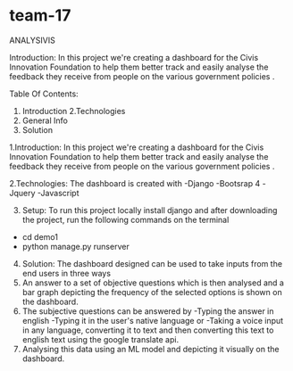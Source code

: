 # team-17

ANALYSIVIS

Introduction:
In this project we're creating a dashboard for the Civis Innovation Foundation to help them better track and easily analyse the feedback 
they receive from people on the various government policies .

Table Of Contents:
1. Introduction
2.Technologies
3. General Info
4. Solution 

1.Introduction:
In this project we're creating a dashboard for the Civis Innovation Foundation to help them better track and easily analyse the feedback 
they receive from people on the various government policies .

2.Technologies:
The dashboard is created with
-Django
-Bootsrap 4
-Jquery
-Javascript


3. Setup:
To run this project locally install django and after downloading the project, run the following commands on the terminal
- cd demo1
- python manage.py runserver

4. Solution:
The dashboard designed can be used to take inputs from the end users in three ways
1. An answer to a set of objective questions which is then analysed and a bar graph depicting the frequency of the selected options is shown on the dashboard.
2. The subjective questions can be answered by
-Typing the answer in english
-Typing it in the user's native language or
-Taking a voice input in any language, converting it to text and then converting this text to english text using the google translate api.
3. Analysing this data using an ML model and depicting it visually on the dashboard.

